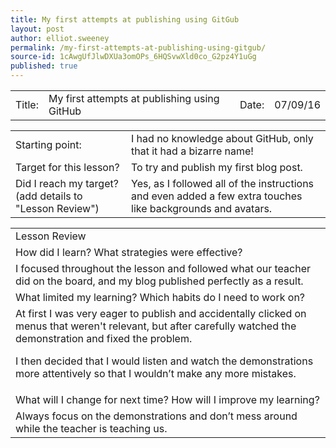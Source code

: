 ```yaml
---
title: My first attempts at publishing using GitGub
layout: post
author: elliot.sweeney
permalink: /my-first-attempts-at-publishing-using-gitgub/
source-id: 1cAwgUfJlwDXUa3omOPs_6HQSvwXld0co_G2pz4Y1uGg
published: true
---
```

<table>
  <tr>
    <td>Title:  </td>
    <td>My first attempts at publishing using GitHub  </td>
    <td> Date:  </td>
    <td>07/09/16</td>
  </tr>
</table>


<table>
  <tr>
    <td>Starting point:</td>
    <td>I had no knowledge about GitHub, only that it had a bizarre name!</td>
  </tr>
  <tr>
    <td>Target for this lesson?</td>
    <td>To try and publish my first blog post.</td>
  </tr>
  <tr>
    <td>Did I reach my target? 
(add details to "Lesson Review")</td>
    <td>Yes, as I followed all of the instructions and even added a few extra touches like backgrounds and avatars.</td>
  </tr>
</table>


<table>
  <tr>
    <td>Lesson Review</td>
  </tr>
  <tr>
    <td>How did I learn? What strategies were effective? </td>
  </tr>
  <tr>
    <td>I focused throughout the lesson and followed what our teacher did on the board, and my blog published perfectly as a result.</td>
  </tr>
  <tr>
    <td>What limited my learning? Which habits do I need to work on? </td>
  </tr>
  <tr>
    <td>At first I was very eager to publish and accidentally clicked on menus that weren't relevant, but after carefully watched the demonstration and fixed the problem. 

I then decided that I would listen and watch the demonstrations more attentively so that I wouldn’t make any more mistakes.</td>
  </tr>
  <tr>
    <td>What will I change for next time? How will I improve my learning?</td>
  </tr>
  <tr>
    <td>Always focus on the demonstrations and don’t mess around while the teacher is teaching us.</td>
  </tr>
</table>


